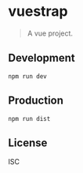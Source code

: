 # vuestrap
> A vue project.

## Development

```shell
npm run dev
```

## Production
```
npm run dist
```

## License
ISC
